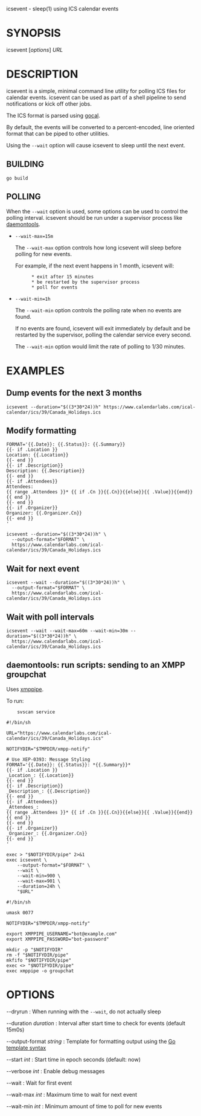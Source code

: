 icsevent - sleep(1) using ICS calendar events

# SYNOPSIS

icsevent [*options*] *URL*

# DESCRIPTION

icsevent is a simple, minimal command line utility for polling ICS files
for calendar events. icsevent can be used as part of a shell pipeline
to send notifications or kick off other jobs.

The ICS format is parsed using [gocal](https://github.com/apognu/gocal).

By default, the events will be converted to a percent-encoded, line
oriented format that can be piped to other utilities.

Using the `--wait` option will cause icsevent to sleep until the next
event.

## BUILDING

    go build

## POLLING

When the `--wait` option is used, some options can be used to control the
polling interval. icsevent should be run under a supervisor process
like [daemontools](https://cr.yp.to/daemontools.html).

* `--wait-max=15m`

  The `--wait-max` option controls how long icsevent will sleep before
  polling for new events.

  For example, if the next event happens in 1 month, icsevent will:

			* exit after 15 minutes
			* be restarted by the supervisor process
			* poll for events

* `--wait-min=1h`

  The `--wait-min` option controls the polling rate when no events
  are found.

  If no events are found, icsevent will exit immediately by default and
  be restarted by the supervisor, polling the calendar service every second.

  The `--wait-min` option would limit the rate of polling to 1/30 minutes.

# EXAMPLES

## Dump events for the next 3 months

~~~
icsevent --duration="$((3*30*24))h" https://www.calendarlabs.com/ical-calendar/ics/39/Canada_Holidays.ics
~~~

## Modify formatting

```
FORMAT='{{.Date}}: {{.Status}}: {{.Summary}}
{{- if .Location }}
Location: {{.Location}}
{{- end }}
{{- if .Description}}
Description: {{.Description}}
{{- end }}
{{- if .Attendees}}
Attendees:
{{ range .Attendees }}* {{ if .Cn }}{{.Cn}}{{else}}{{ .Value}}{{end}}
{{ end }}
{{- end }}
{{- if .Organizer}}
Organizer: {{.Organizer.Cn}}
{{- end }}
'

icsevent --duration="$((3*30*24))h" \
  --output-format="$FORMAT" \
  https://www.calendarlabs.com/ical-calendar/ics/39/Canada_Holidays.ics
```

## Wait for next event

~~~
icsevent --wait --duration="$((3*30*24))h" \
  --output-format="$FORMAT" \
  https://www.calendarlabs.com/ical-calendar/ics/39/Canada_Holidays.ics
~~~

## Wait with poll intervals

~~~
icsevent --wait --wait-max=60m --wait-min=30m --duration="$((3*30*24))h" \
  https://www.calendarlabs.com/ical-calendar/ics/39/Canada_Holidays.ics
~~~

## daemontools: run scripts: sending to an XMPP groupchat

Uses [xmppipe](https://github.com/msantos/xmppipe).

To run:

		svscan service

~~~ service/20-icsevent/run
#!/bin/sh

URL="https://www.calendarlabs.com/ical-calendar/ics/39/Canada_Holidays.ics"

NOTIFYDIR="$TMPDIR/xmpp-notify"

# Use XEP-0393: Message Styling
FORMAT='{{.Date}}: {{.Status}}: *{{.Summary}}*
{{- if .Location }}
_Location_: {{.Location}}
{{- end }}
{{- if .Description}}
_Description_: {{.Description}}
{{- end }}
{{- if .Attendees}}
_Attendees_:
{{ range .Attendees }}* {{ if .Cn }}{{.Cn}}{{else}}{{ .Value}}{{end}}
{{ end }}
{{- end }}
{{- if .Organizer}}
_Organizer_: {{.Organizer.Cn}}
{{- end }}
'

exec > "$NOTIFYDIR/pipe" 2>&1
exec icsevent \
    --output-format="$FORMAT" \
    --wait \
    --wait-min=900 \
    --wait-max=901 \
    --duration=24h \
    "$URL"
~~~

~~~ service/10-xmppipe/run
#!/bin/sh

umask 0077

NOTIFYDIR="$TMPDIR/xmpp-notify"

export XMPPIPE_USERNAME="bot@example.com"
export XMPPIPE_PASSWORD="bot-password"

mkdir -p "$NOTIFYDIR"
rm -f "$NOTIFYDIR/pipe"
mkfifo "$NOTIFYDIR/pipe"
exec <> "$NOTIFYDIR/pipe"
exec xmppipe -o groupchat
~~~

# OPTIONS

--dryrun
: When running with the `--wait`, do not actually sleep

--duration *duration*
: Interval after start time to check for events (default 15m0s)

--output-format *string*
: Template for formatting output using the [Go template
  syntax](https://golang.org/pkg/text/template/)

--start *int*
: Start time in epoch seconds (default: now)

--verbose *int*
: Enable debug messages

--wait
: Wait for first event

--wait-max *int*
: Maximum time to wait for next event

--wait-min *int*
: Minimum amount of time to poll for new events
